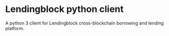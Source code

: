 # Lendingblock python client

A python 3 client for Lendingblock cross-blockchain borrowing and lending platform.
